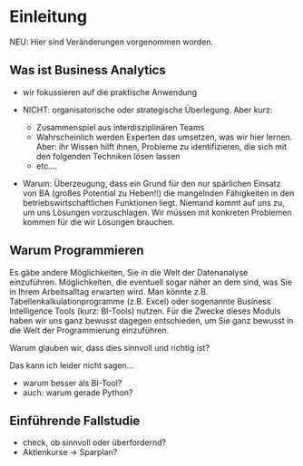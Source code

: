 # Einleitung

NEU: Hier sind Veränderungen vorgenommen worden.

## Was ist Business Analytics

- wir fokussieren auf die praktische Anwendung
- NICHT: organisatorische oder strategische Überlegung. Aber kurz:
	- Zusammenspiel aus interdisziplinären Teams
	- Wahrscheinlich werden Experten das umsetzen, was wir hier lernen. Aber: ihr Wissen hilft ihnen, Probleme zu identifizieren, die sich mit den folgenden Techniken lösen lassen
	- etc....

- Warum: Überzeugung, dass ein Grund für den nur spärlichen Einsatz von BA (großes Potential zu Heben!!) die mangelnden Fähigkeiten in den betriebswirtschaftlichen Funktionen liegt. Niemand kommt auf uns zu, um uns Lösungen vorzuschlagen. Wir müssen mit konkreten Problemen kommen für die wir Lösungen brauchen. 

## Warum Programmieren

Es gäbe andere Möglichkeiten, Sie in die Welt der Datenanalyse einzuführen. Möglichkeiten, die eventuell sogar näher an dem sind, was Sie in Ihrem Arbeitsalltag erwarten wird. Man könnte z.B. Tabellenkalkulationprogramme (z.B. Excel) oder sogenannte Business Intelligence Tools (kurz: BI-Tools) nutzen. Für die Zwecke dieses Moduls haben wir uns ganz bewusst dagegen entschieden, um Sie ganz bewusst in die Welt der Programmierung einzuführen. 

Warum glauben wir, dass dies sinnvoll und richtig ist?

Das kann ich leider nicht sagen...


- warum besser als BI-Tool?
- auch: warum gerade Python?

## Einführende Fallstudie
- check, ob sinnvoll oder überfordernd?
- Aktienkurse -> Sparplan?

